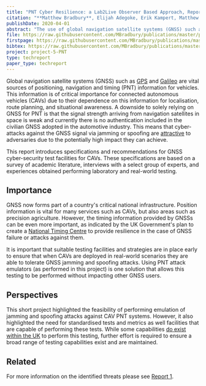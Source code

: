 ```yaml
---
title: "PNT Cyber Resilience: a Lab2Live Observer Based Approach, Report 2: Specifications for Cyber Testing Facilities"
citation: "**Matthew Bradbury**, Elijah Adegoke, Erik Kampert, Matthew Higgins, Tim Watson, Paul Jennings, Colin Ford, Guy Buesnel, and Steve Hickling. PNT Cyber Resilience: a Lab2Live Observer Based Approach, Report 2: Specifications for Cyber Testing Facilities. Technical Report 2, University of Warwick, Coventry, UK, April 2020. Version 1.2. URL: <https://wrap.warwick.ac.uk/139522/>."
publishDate: 2020-04-01
abstract: "The use of global navigation satellite systems (GNSS) such as GPS and Galileo are vital sources of positioning, navigation and timing (PNT) information for vehicles. This information is of critical importance for connected autonomous vehicles (CAVs) due to their dependence on this information for localisation, route planning and situational awareness. A downside to solely relying on GNSS for PNT is that the signal strength arriving from navigation satellites in space is weak and currently there is no authentication included in the civilian GNSS adopted in the automotive industry. This means that cyber-attacks against the GNSS signal via jamming or spoofing are attractive to adversaries due to the potentially high impact they can achieve. This report introduces specifications and recommendations for GNSS cyber-security test facilities for CAVs. These specifications are based on a survey of academic literature, interviews with a select group of experts, and experiences obtained performing laboratory and real-world testing (shown in Figure 1)."
file: https://raw.githubusercontent.com/MBradbury/publications/master/papers/PNTReport2.pdf
firstpage: https://raw.githubusercontent.com/MBradbury/publications/master/firstpages/PNTReport2.svg
bibtex: https://raw.githubusercontent.com/MBradbury/publications/master/bibtex/Bradbury_2020_PntCyberResilience.bib
project: project-5-PNT
type: techreport
paper_type: techreport
---
```


Global navigation satellite systems (GNSS) such as [GPS](https://www.gps.gov/) and [Galileo](https://www.gsa.europa.eu/european-gnss/galileo/galileo-european-global-satellite-based-navigation-system) are vital sources of positioning, navigation and timing (PNT) information for vehicles. This information is of critical importance for connected autonomous vehicles (CAVs) due to their dependence on this information for localisation, route planning, and situational awareness. A downside to solely relying on GNSS for PNT is that the signal strength arriving from navigation satellites in space is weak and currently there is no authentication included in the civilian GNSS adopted in the automotive industry. This means that cyber-attacks against the GNSS signal via jamming or spoofing are [attractive](https://www.gov.uk/government/publications/satellite-derived-time-and-position-blackett-review) to adversaries due to the potentially high impact they can achieve.

This report introduces specifications and recommendations for GNSS cyber-security test facilities for CAVs. These specifications are based on a survey of academic literature, interviews with a select group of experts, and experiences obtained performing laboratory and real-world testing.

<!-- readmore -->

## Importance

GNSS now forms part of a country's critical national infrastructure. Position information is vital for many services such as CAVs, but also areas such as precision agriculture. However, the timing information provided by GNSSs can be even more important, as indicated by the UK Government's plan to create a [National Timing Centre](https://www.gov.uk/government/news/worlds-first-timing-centre-to-protect-uk-from-risk-of-satellite-failure) to provide resilience in the case of GNSS failure or attacks against them.

It is important that suitable testing facilities and strategies are in place early to ensure that when CAVs are deployed in real-world scenarios they are able to tolerate GNSS jamming and spoofing attacks. Using PNT attack emulators (as performed in this project) is one solution that allows this testing to be performed without impacting other GNSS users.

## Perspectives

This short project highlighted the feasibility of performing emulation of jamming and spoofing attacks against CAV PNT systems. However, it also highlighted the need for standardised tests and metrics as well facilities that are capable of performing these tests. While some capabilities [do exist within the UK](https://zenzic.io/testbed-uk/) to perform this testing, further effort is required to ensure a broad range of testing capabilities exist and are maintained.

## Related

For more information on the identified threats please see [Report 1](/publications/Adegoke_2020_PntCyberResilience).
